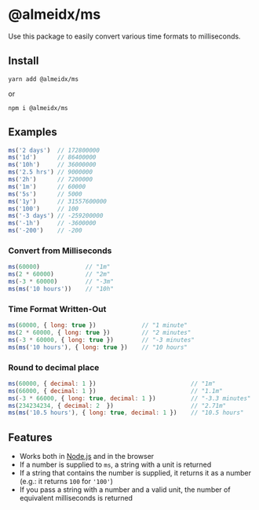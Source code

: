 # @almeidx/ms

Use this package to easily convert various time formats to milliseconds.

## Install
```
yarn add @almeidx/ms
```
or
```
npm i @almeidx/ms
```

## Examples

```js
ms('2 days')  // 172800000
ms('1d')      // 86400000
ms('10h')     // 36000000
ms('2.5 hrs') // 9000000
ms('2h')      // 7200000
ms('1m')      // 60000
ms('5s')      // 5000
ms('1y')      // 31557600000
ms('100')     // 100
ms('-3 days') // -259200000
ms('-1h')     // -3600000
ms('-200')    // -200
```

### Convert from Milliseconds

```js
ms(60000)             // "1m"
ms(2 * 60000)         // "2m"
ms(-3 * 60000)        // "-3m"
ms(ms('10 hours'))    // "10h"
```

### Time Format Written-Out

```js
ms(60000, { long: true })             // "1 minute"
ms(2 * 60000, { long: true })         // "2 minutes"
ms(-3 * 60000, { long: true })        // "-3 minutes"
ms(ms('10 hours'), { long: true })    // "10 hours"
```

### Round to decimal place

```js
ms(60000, { decimal: 1 })                           // "1m"
ms(66000, { decimal: 1 })                           // "1.1m"
ms(-3 * 66000, { long: true, decimal: 1 })          // "-3.3 minutes"
ms(234234234, { decimal: 2  })                      // "2.71m"
ms(ms('10.5 hours'), { long: true, decimal: 1 })    // "10.5 hours"
```

## Features

- Works both in [Node.js](https://nodejs.org) and in the browser
- If a number is supplied to `ms`, a string with a unit is returned
- If a string that contains the number is supplied, it returns it as a number (e.g.: it returns `100` for `'100'`)
- If you pass a string with a number and a valid unit, the number of equivalent milliseconds is returned
